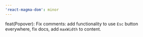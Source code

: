 ```yaml
---
'react-magma-dom': minor
---
```


feat(Popover): Fix comments: add functionality to use `Esc` button everywhere, fix docs, add `maxWidth` to content.
